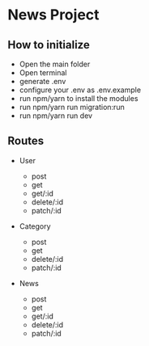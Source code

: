 # News Project

## How to initialize

- Open the main folder
- Open terminal
- generate .env
- configure your .env as .env.example
- run npm/yarn to install the modules
- run npm/yarn run migration:run
- run npm/yarn run dev

## Routes

- User

  - post
  - get
  - get/:id
  - delete/:id
  - patch/:id

- Category

  - post
  - get
  - delete/:id
  - patch/:id

- News
  - post
  - get
  - get/:id
  - delete/:id
  - patch/:id
